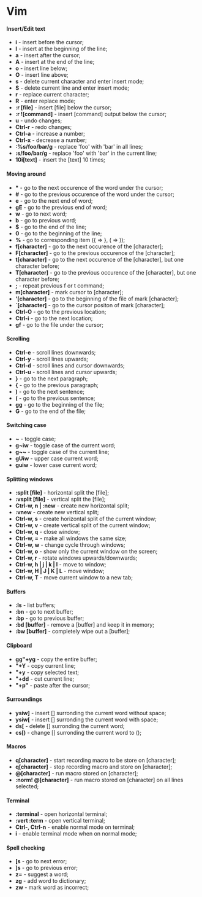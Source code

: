 # Vim

#### Insert/Edit text

- **i** - insert before the cursor;
- **I** - insert at the beginning of the line;
- **a** - insert after the cursor;
- **A** - insert at the end of the line;
- **o** - insert line below;
- **O** - insert line above;
- **s** - delete current character and enter insert mode;
- **S** - delete current line and enter insert mode;
- **r** - replace current character;
- **R** - enter replace mode;
- **:r [file]** - insert [file] below the cursor;
- **:r ![command]** - insert [command] output below the cursor;
- **u** - undo changes;
- **Ctrl-r** - redo changes;
- **Ctrl-a** - increase a number;
- **Ctrl-x** - decrease a number;
- **:%s/foo/bar/g** - replace 'foo' with 'bar' in all lines;
- **:s/foo/bar/g** - replace 'foo' with 'bar' in the current line;
- **10i\[text]<Esc>** - insert the [text] 10 times;


#### Moving around

- **\*** - go to the next occurence of the word under the cursor;
- **#** - go to the previous occurence of the word under the cursor;
- **e** - go to the next end of word;
- **gE** - go to the previous end of word;
- **w** - go to next word;
- **b** - go to previous word;
- **$** - go to the end of the line;
- **0** - go to the beginning of the line;
- **%** - go to corresponding item ({ => }, ( => ));
- **f[character]** - go to the next occurence of the [character];
- **F[character]** - go to the previous occurence of the [character];
- **t[character]** - go to the next occurence of the [character], but one character before;
- **T[character]** - go to the previous occurence of the [character], but one character before;
- **;** - repeat previous f or t command;
- **m[character]** - mark cursor to [character];
- **'[character]** - go to the beginning of the file of mark [character];
- **`[character]** - go to the cursor positon of mark [character];
- **Ctrl-O** - go to the previous location;
- **Ctrl-i** - go to the next location;
- **gf** - go to the file under the cursor;


#### Scrolling

- **Ctrl-e** - scroll lines downwards;
- **Ctrl-y** - scroll lines upwards;
- **Ctrl-d** - scroll lines and cursor downwards;
- **Ctrl-u** - scroll lines and cursor upwards;
- **}** - go to the next paragraph;
- **{** - go to the previous paragraph;
- **)** - go to the next sentence;
- **(** - go to the previous sentence;
- **gg** - go to the beginning of the file;
- **G** - go to the end of the file;


#### Switching case

- **~** - toggle case;
- **g~iw** - toggle case of the current word;
- **g~~** - toggle case of the current line;
- **gUiw** - upper case current word;
- **guiw** - lower case current word;


#### Splitting windows

- **:split [file]** - horizontal split the [file];
- **:vsplit [file]** - vertical split the [file];
- **Ctrl-w, n | :new** - create new horizontal split;
- **:vnew** - create new vertical split;
- **Ctrl-w, s** - create horizontal split of the current window;
- **Ctrl-w, v** - create vertical split of the current window;
- **Ctrl-w, q** - close window;
- **Ctrl-w, =** - make all windows the same size;
- **Ctrl-w, w** - change cycle through windows;
- **Ctrl-w, o** - show only the current window on the screen;
- **Ctrl-w, r** - rotate windows upwards/downwards;
- **Ctrl-w, h | j | k | l** - move to window;
- **Ctrl-w, H | J | K | L** - move window;
- **Ctrl-w, T** - move current window to a new tab;


#### Buffers

- **:ls** - list buffers;
- **:bn** - go to next buffer;
- **:bp** - go to previous buffer;
- **:bd [buffer]** - remove a [buffer] and keep it in memory;
- **:bw [buffer]** - completely wipe out a [buffer];


#### Clipboard

- **gg"+yg** - copy the entire buffer;
- **"+Y** - copy current line;
- **"+y** - copy selected text;
- **"+dd** - cut current line;
- **"+p"** - paste after the cursor;


#### Surroundings

- **ysiw]** - insert [] surronding the current word without space;
- **ysiw[** - insert [] surronding the current word with space;
- **ds[** - delete [] surronding the current word;
- **cs[)** - change [] surronding the current word to ();


#### Macros

- **q[character]** - start recording macro to be store on [character];
- **q[character]** - stop recording macro and store on [character];
- **@[character]** - run macro stored on [character];
- **:norm! @[character]** - run macro stored on [character] on all lines selected;


#### Terminal

- **:terminal** - open horizontal terminal;
- **:vert :term** - open vertical terminal;
- **Ctrl-\, Ctrl-n** - enable normal mode on terminal;
- **i** - enable terminal mode when on normal mode;


#### Spell checking

- **[s** - go to next error;
- **]s** - go to previous error;
- **z=** - suggest a word;
- **zg** - add word to dictionary;
- **zw** - mark word as incorrect;
